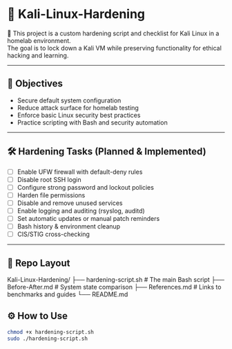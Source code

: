 # 🧱 Kali-Linux-Hardening

🔐 This project is a custom hardening script and checklist for Kali Linux in a homelab environment.  
The goal is to lock down a Kali VM while preserving functionality for ethical hacking and learning.

---

## 🎯 Objectives

- Secure default system configuration
- Reduce attack surface for homelab testing
- Enforce basic Linux security best practices
- Practice scripting with Bash and security automation

---

## 🛠️ Hardening Tasks (Planned & Implemented)

- [ ] Enable UFW firewall with default-deny rules
- [ ] Disable root SSH login
- [ ] Configure strong password and lockout policies
- [ ] Harden file permissions
- [ ] Disable and remove unused services
- [ ] Enable logging and auditing (rsyslog, auditd)
- [ ] Set automatic updates or manual patch reminders
- [ ] Bash history & environment cleanup
- [ ] CIS/STIG cross-checking

---

## 📂 Repo Layout

Kali-Linux-Hardening/
├── hardening-script.sh        # The main Bash script
├── Before-After.md            # System state comparison
├── References.md              # Links to benchmarks and guides
└── README.md

## ⚙️ How to Use

```bash
chmod +x hardening-script.sh
sudo ./hardening-script.sh

